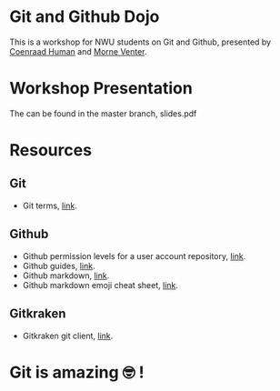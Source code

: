 # Git and Github Dojo
This is a workshop for NWU students on Git and Github, presented by [Coenraad Human](https://github.com/coenraadhuman) and [Morne Venter](https://github.com/MorneVenter).

# Workshop Presentation
The can be found in the master branch, slides.pdf

# Resources

## Git
* Git terms, [link](https://linuxacademy.com/blog/linux/git-terms-explained/).

## Github
* Github permission levels for a user account repository, [link](https://help.github.com/en/articles/permission-levels-for-a-user-account-repository).
* Github guides, [link](https://guides.github.com/).
* Github markdown, [link](https://guides.github.com/features/mastering-markdown/).
* Github markdown emoji cheat sheet, [link](https://github.com/ikatyang/emoji-cheat-sheet/blob/master/README.md).

## Gitkraken
* Gitkraken git client, [link](https://www.gitkraken.com/git-client).

# Git is amazing :nerd_face: !
